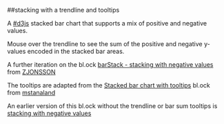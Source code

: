 ##stacking with a trendline and tooltips

A [#d3js](https://twitter.com/hashtag/d3js) stacked bar chart that supports a mix of positive and negative values.  

Mouse over the trendline to see the sum of the positive and negative y-values encoded in the stacked bar areas.

A further iteration on the bl.ock [barStack - stacking with negative values](http://bl.ocks.org/ZJONSSON/2975320) from [ZJONSSON](http://bl.ocks.org/ZJONSSON)

The tooltips are adapted from the [Stacked bar chart with tooltips](http://bl.ocks.org/mstanaland/6100713) bl.ock from [mstanaland](http://bl.ocks.org/mstanaland)

An earlier version of this bl.ock without the trendline or bar sum tooltips is [stacking with negative values](http://bl.ocks.org/micahstubbs/a40254b6cb914018ff81)